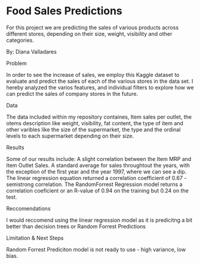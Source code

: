 # Food Sales Predictions
For this project we are predicting the sales of various products across different stores, depending on their size, weight, visibility and other categories. 


By: Diana Valladares


Problem

In order to see the increase of sales, we employ this Kaggle dataset to evaluate and predict the sales of each of the various stores in the data set. I hereby analyzed the varios features, and individual filters to explore how we can predict the sales of company stores in the future. 

Data

The data included within my repository containes, Item sales per outlet, the otems description like weight, visibility, fat content, the type of item and other varibles like the size of the supermarket, the type and the ordinal levels to each supermarket depending on their size. 

Results

Some of our results include: 
A slight correlation between the Item MRP and Item Outlet Sales.
A standard average for sales throughtout the years, with the exception of the first year and the year 1997, where we can see a dip. 
The linear regression equation returned a correlation coefficient of 0.67 - semistrong correlation. 
The RandomForrest Regression model returns a correlation coeficient or an R-value of 0.94 on the training but 0.24 on the test.  




Reccomendations

I would reccomend using the linear regression model as it is predicitng a bit better than decision trees or Random Forrest Predictions

Limitation & Next Steps

Random Forrest Prediciton model is not ready to use - high variance, low bias. 

